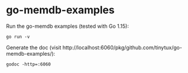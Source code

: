 # go-memdb-examples

Run the go-memdb examples (tested with Go 1.15):

```plaintext
go run -v
```


Generate the doc (visit http://localhost:6060/pkg/github.com/tinytux/go-memdb-examples/):

```plaintext
godoc -http=:6060
```
